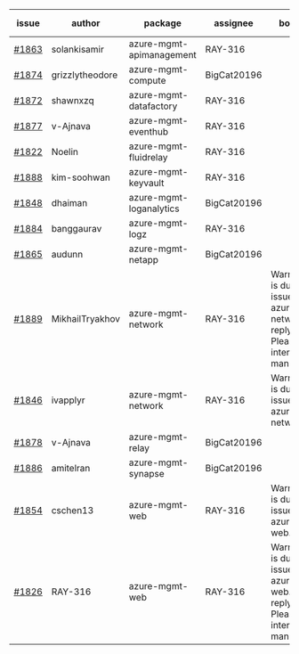 | issue | author | package | assignee | bot advice | created date |
|------|------|------|------|------|------|
| [#1863](https://github.com/Azure/sdk-release-request/issues/1863) | solankisamir | azure-mgmt-apimanagement | RAY-316 |   | 7 |
| [#1874](https://github.com/Azure/sdk-release-request/issues/1874) | grizzlytheodore | azure-mgmt-compute | BigCat20196 |   | 6 |
| [#1872](https://github.com/Azure/sdk-release-request/issues/1872) | shawnxzq | azure-mgmt-datafactory | RAY-316 |   | 6 |
| [#1877](https://github.com/Azure/sdk-release-request/issues/1877) | v-Ajnava | azure-mgmt-eventhub | RAY-316 |   | 6 |
| [#1822](https://github.com/Azure/sdk-release-request/issues/1822) | Noelin | azure-mgmt-fluidrelay | RAY-316 |   | 29 |
| [#1888](https://github.com/Azure/sdk-release-request/issues/1888) | kim-soohwan | azure-mgmt-keyvault | RAY-316 |   | 0 |
| [#1848](https://github.com/Azure/sdk-release-request/issues/1848) | dhaiman | azure-mgmt-loganalytics | BigCat20196 |   | 15 |
| [#1884](https://github.com/Azure/sdk-release-request/issues/1884) | banggaurav | azure-mgmt-logz | RAY-316 |   | 2 |
| [#1865](https://github.com/Azure/sdk-release-request/issues/1865) | audunn | azure-mgmt-netapp | BigCat20196 |   | 7 |
| [#1889](https://github.com/Azure/sdk-release-request/issues/1889) | MikhailTryakhov | azure-mgmt-network | RAY-316 | Warning:There is duplicated issue for azure-mgmt-network. auto reply failed, Please intervene manually ! | 0 |
| [#1846](https://github.com/Azure/sdk-release-request/issues/1846) | ivapplyr | azure-mgmt-network | RAY-316 | Warning:There is duplicated issue for azure-mgmt-network.   | 16 |
| [#1878](https://github.com/Azure/sdk-release-request/issues/1878) | v-Ajnava | azure-mgmt-relay | BigCat20196 |   | 6 |
| [#1886](https://github.com/Azure/sdk-release-request/issues/1886) | amitelran | azure-mgmt-synapse | BigCat20196 |   | 1 |
| [#1854](https://github.com/Azure/sdk-release-request/issues/1854) | cschen13 | azure-mgmt-web | RAY-316 | Warning:There is duplicated issue for azure-mgmt-web.   | 14 |
| [#1826](https://github.com/Azure/sdk-release-request/issues/1826) | RAY-316 | azure-mgmt-web | RAY-316 | Warning:There is duplicated issue for azure-mgmt-web. auto reply failed, Please intervene manually ! | 24 |
